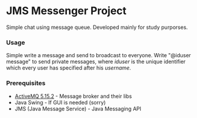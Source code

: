 # JMS Messenger Project

Simple chat using message queue. Developed mainly for study purporses.

### Usage

Simple write a message and send to broadcast to everyone. Write "@iduser message" to send private messages, where *iduser* is the unique identifier which every user has specified after his *username*.  

### Prerequisites

* [ActiveMQ 5.15.2](activemq.apache.org) - Message broker and their libs
* Java Swing - If GUI is needed (sorry)
* JMS (Java Message Service) - Java Messaging API 

